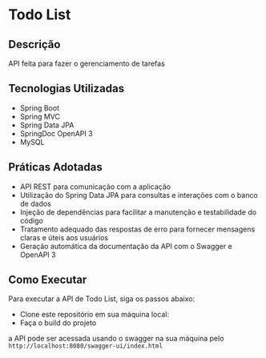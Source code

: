 # Todo List

## Descrição
API feita para fazer o gerenciamento de tarefas

## Tecnologias Utilizadas
- Spring Boot
- Spring MVC
- Spring Data JPA
- SpringDoc OpenAPI 3
- MySQL

## Práticas Adotadas

- API REST para comunicação com a aplicação
- Utilização do Spring Data JPA para consultas e interações com o banco de dados
- Injeção de dependências para facilitar a manutenção e testabilidade do código
- Tratamento adequado das respostas de erro para fornecer mensagens claras e úteis aos usuários
- Geração automática da documentação da API com o Swagger e OpenAPI 3

## Como Executar

Para executar a API de Todo List, siga os passos abaixo:
- Clone este repositório em sua máquina local:
- Faça o build do projeto

a API pode ser acessada usando o swagger na sua máquina pelo `http://localhost:8080/swagger-ui/index.html`


